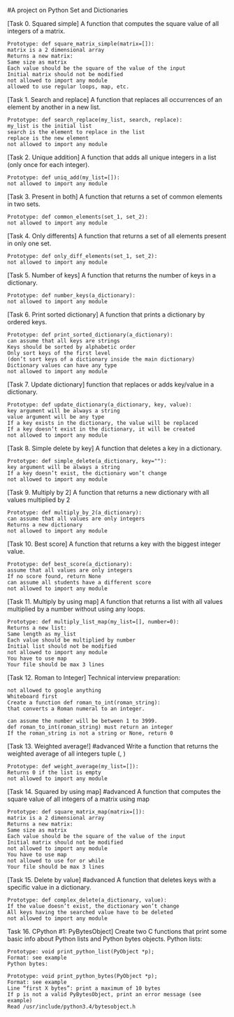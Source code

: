 #A project on Python Set and Dictionaries

[Task 0. Squared simple]
	A function that computes the square value of all integers of a matrix.

	Prototype: def square_matrix_simple(matrix=[]):
	matrix is a 2 dimensional array
	Returns a new matrix:
	Same size as matrix
	Each value should be the square of the value of the input
	Initial matrix should not be modified
	not allowed to import any module
	allowed to use regular loops, map, etc.

[Task 1. Search and replace]
	A function that replaces all occurrences of an element
	by another in a new list.

	Prototype: def search_replace(my_list, search, replace):
	my_list is the initial list
	search is the element to replace in the list
	replace is the new element
	not allowed to import any module

[Task 2. Unique addition]
	A function that adds all unique integers in a list
	(only once for each integer).

	Prototype: def uniq_add(my_list=[]):
	not allowed to import any module

[Task 3. Present in both]
	A function that returns a set of common elements in two sets.

	Prototype: def common_elements(set_1, set_2):
	not allowed to import any module

[Task 4. Only differents]
	A function that returns a set of all elements present in only one set.

	Prototype: def only_diff_elements(set_1, set_2):
	not allowed to import any module

[Task 5. Number of keys]
	A function that returns the number of keys in a dictionary.

	Prototype: def number_keys(a_dictionary):
	not allowed to import any module

[Task 6. Print sorted dictionary]
	A function that prints a dictionary by ordered keys.

	Prototype: def print_sorted_dictionary(a_dictionary):
	can assume that all keys are strings
	Keys should be sorted by alphabetic order
	Only sort keys of the first level
	(don’t sort keys of a dictionary inside the main dictionary)
	Dictionary values can have any type
	not allowed to import any module

[Task 7. Update dictionary]
	function that replaces or adds key/value in a dictionary.

	Prototype: def update_dictionary(a_dictionary, key, value):
	key argument will be always a string
	value argument will be any type
	If a key exists in the dictionary, the value will be replaced
	If a key doesn’t exist in the dictionary, it will be created
	not allowed to import any module

[Task 8. Simple delete by key]
	A function that deletes a key in a dictionary.

	Prototype: def simple_delete(a_dictionary, key=""):
	key argument will be always a string
	If a key doesn’t exist, the dictionary won’t change
	not allowed to import any module

[Task 9. Multiply by 2]
	A function that returns a new dictionary with all values multiplied by 2

	Prototype: def multiply_by_2(a_dictionary):
	can assume that all values are only integers
	Returns a new dictionary
	not allowed to import any module

[Task 10. Best score]
	A function that returns a key with the biggest integer value.

	Prototype: def best_score(a_dictionary):
	assume that all values are only integers
	If no score found, return None
	can assume all students have a different score
	not allowed to import any module

[Task 11. Multiply by using map]
	A function that returns a list with all values
	multiplied by a number without using any loops.

	Prototype: def multiply_list_map(my_list=[], number=0):
	Returns a new list:
	Same length as my_list
	Each value should be multiplied by number
	Initial list should not be modified
	not allowed to import any module
	You have to use map
	Your file should be max 3 lines

[Task 12. Roman to Integer]
	Technical interview preparation:

	not allowed to google anything
	Whiteboard first
	Create a function def roman_to_int(roman_string):
	that converts a Roman numeral to an integer.

	can assume the number will be between 1 to 3999.
	def roman_to_int(roman_string) must return an integer
	If the roman_string is not a string or None, return 0

[Task 13. Weighted average!]
#advanced
	Write a function that returns the weighted average of all
	integers tuple (<score>, <weight>)

	Prototype: def weight_average(my_list=[]):
	Returns 0 if the list is empty
	not allowed to import any module

[Task 14. Squared by using map]
#advanced
	A function that computes the square value of all integers of a matrix using map

	Prototype: def square_matrix_map(matrix=[]):
	matrix is a 2 dimensional array
	Returns a new matrix:
	Same size as matrix
	Each value should be the square of the value of the input
	Initial matrix should not be modified
	not allowed to import any module
	You have to use map
	not allowed to use for or while
	Your file should be max 3 lines

[Task 15. Delete by value]
#advanced
	A function that deletes keys with a specific value in a dictionary.

	Prototype: def complex_delete(a_dictionary, value):
	If the value doesn’t exist, the dictionary won’t change
	All keys having the searched value have to be deleted
	not allowed to import any module

Task 16. CPython #1: PyBytesObject]
	Create two C functions that print some basic info about
	Python lists and Python bytes objects.
	Python lists:

	Prototype: void print_python_list(PyObject *p);
	Format: see example
	Python bytes:

	Prototype: void print_python_bytes(PyObject *p);
	Format: see example
	Line “first X bytes”: print a maximum of 10 bytes
	If p is not a valid PyBytesObject, print an error message (see example)
	Read /usr/include/python3.4/bytesobject.h
